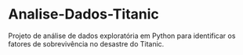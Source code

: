# Analise-Dados-Titanic
Projeto de análise de dados exploratória em Python para identificar os fatores de sobrevivência no desastre do Titanic.
